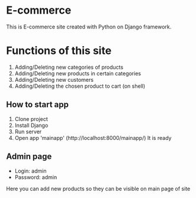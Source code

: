   # E-commerce
  
  This is E-commerce site created with Python on Django framework.
  
  # Functions of this site
  1. Adding/Deleting new categories of products
  2. Adding/Deleting new products in certain categories
  3. Adding/Deleting new customers
  4. Adding/Deleting the chosen product to cart (on shell)
  
  ## How to start app
  
  1. Clone project
  2. Install Django
  3. Run server 
  4. Open app 'mainapp' (http://localhost:8000/mainapp/)
  It is ready 
  
  ## Admin page
  * Login: admin
  * Password: admin
  
  Here you can add new products so they can be visible on main page of site
  
